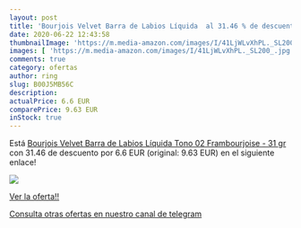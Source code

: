 ```yaml
---
layout: post
title: 'Bourjois Velvet Barra de Labios Líquida  al 31.46 % de descuento'
date: 2020-06-22 12:43:58
thumbnailImage: 'https://m.media-amazon.com/images/I/41LjWLvXhPL._SL200_.jpg'
images: [ 'https://m.media-amazon.com/images/I/41LjWLvXhPL._SL200_.jpg' ]
comments: true
category: ofertas
author: ring
slug: B00J5MB56C
description:
actualPrice: 6.6 EUR
comparePrice: 9.63 EUR
inStock: true
---
```


Está [Bourjois Velvet Barra de Labios Líquida Tono 02 Frambourjoise - 31 gr](https://www.amazon.com/dp/B00J5MB56C/?tag=redken08-20) con 31.46 de descuento por 6.6 EUR (original: 9.63 EUR) en el siguiente enlace!

[![](https://m.media-amazon.com/images/I/41LjWLvXhPL._SL200_.jpg)](https://www.amazon.com/dp/B00J5MB56C/?tag=redken08-20)

[Ver la oferta!!](https://www.amazon.com/dp/B00J5MB56C/?tag=redken08-20)

[Consulta otras ofertas en nuestro canal de telegram](https://t.me/s/ofertas25)
